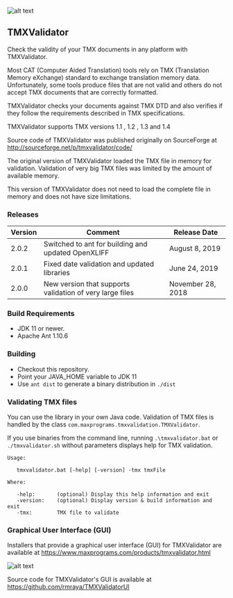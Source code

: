 ![alt text](https://maxprograms.com/images/Red_squares.png "TMXValidator Icon")

## TMXValidator

Check the validity of your TMX documents in any platform with TMXValidator.

Most CAT (Computer Aided Translation) tools rely on TMX (Translation Memory eXchange) standard to exchange translation memory data. Unfortunately, some tools produce files that are not valid and others do not accept TMX documents that are correctly formatted.

TMXValidator checks your documents against TMX DTD and also verifies if they follow the requirements described in TMX specifications.

TMXValidator supports TMX versions 1.1 , 1.2 , 1.3 and 1.4

Source code of TMXValidator was published originally on SourceForge at http://sourceforge.net/p/tmxvalidator/code/ 

The original version of TMXValidator loaded the TMX file in memory for validation. Validation of very big TMX files was limited by the amount of available memory.

This version of TMXValidator does not need to load the complete file in memory and does not have size limitations.

### Releases

Version | Comment | Release Date
--------|---------|-------------
2.0.2 | Switched to ant for building and updated OpenXLIFF| August 8, 2019
2.0.1 | Fixed date validation and updated libraries | June 24, 2019
2.0.0 | New version that supports validation of very large files | November 28, 2018

### Build Requirements

- JDK 11 or newer.
- Apache Ant 1.10.6

### Building

- Checkout this repository.
- Point your JAVA_HOME variable to JDK 11
- Use `ant dist` to generate a binary distribution in `./dist`

### Validating TMX files

You can use the library in your own Java code. Validation of TMX files is handled by the class `com.maxprograms.tmxvalidation.TMXValidator`.

If you use binaries from the command line, running `.\tmxvalidator.bat` or `./tmxvalidator.sh` without parameters displays help for TMX validation. 

```
Usage:

   tmxvalidator.bat [-help] [-version] -tmx tmxFile

Where:

   -help:       (optional) Display this help information and exit
   -version:    (optional) Display version & build information and exit
   -tmx:        TMX file to validate
```
### Graphical User Interface (GUI)

Installers that provide a graphical user interface (GUI) for TMXValidator are available at https://www.maxprograms.com/products/tmxvalidator.html 

![alt text](https://maxprograms.com/images/TMXValidatorUI.png "TMXValidator GUI")

Source code for TMXValidator's GUI is available at https://github.com/rmraya/TMXValidatorUI 
